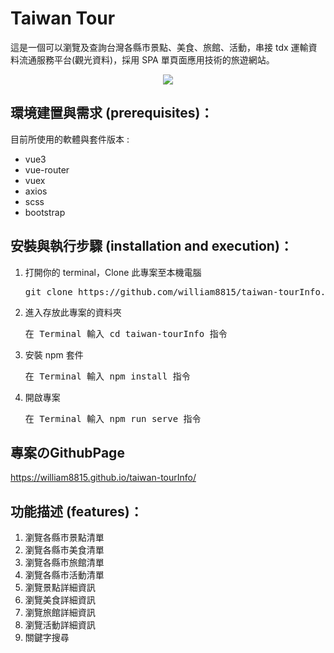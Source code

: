 # Taiwan Tour
<p>
    這是一個可以瀏覽及查詢台灣各縣市景點、美食、旅館、活動，串接 tdx 運輸資料流通服務平台(觀光資料)，採用 SPA 單頁面應用技術的旅遊網站。
</p>

<div align='center'>
    <img src='https://i.imgur.com/4hlbkb7.jpg'>
</div>


## 環境建置與需求 (prerequisites)：
目前所使用的軟體與套件版本 :
<ul>
    <li>vue3</li>
    <li>vue-router</li>
    <li>vuex</li>
    <li>axios</li>
    <li>scss</li>
    <li>bootstrap</li>
</ul>

## 安裝與執行步驟 (installation and execution)：
<ol>
    <li>打開你的 terminal，Clone 此專案至本機電腦</li>
    <pre>git clone https://github.com/william8815/taiwan-tourInfo.git</pre>
    <li>進入存放此專案的資料夾</li>
    <pre>在 Terminal 輸入 cd taiwan-tourInfo 指令</pre>
    <li>安裝 npm 套件</li>
    <pre>在 Terminal 輸入 npm install 指令</pre>
    <li>開啟專案</li>
    <pre>在 Terminal 輸入 npm run serve 指令</pre>
</ol>

## 專案のGithubPage
<a href="https://william8815.github.io/taiwan-tourInfo/"> https://william8815.github.io/taiwan-tourInfo/</a>


## 功能描述 (features)：

<ol>
    <li>瀏覽各縣市景點清單</li>
    <li>瀏覽各縣市美食清單</li>
    <li>瀏覽各縣市旅館清單</li>
    <li>瀏覽各縣市活動清單</li>
    <li>瀏覽景點詳細資訊</li>
    <li>瀏覽美食詳細資訊</li>
    <li>瀏覽旅館詳細資訊</li>
    <li>瀏覽活動詳細資訊</li>
    <li>關鍵字搜尋</li>
</ol>
